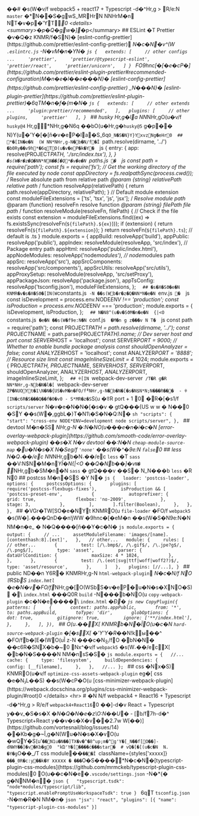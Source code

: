 ��#   �s(W�v/f  w e b p a c k 5   +   r e a c t 1 7   +   T y p e s c r i p t   -d�^Hr,g  >   R/e:N  ` m a s t e r `   �*N��S�gwS_MRُHrNN NHrM�nNT�v�p�'YT\*0  < d e t a i l s >  < s u m m a r y > �p�Q�gw�]*�p< / s u m m a r y >   # #   E S L i n t   �T  P r e t t i e r   �v�Q�z  KNMR/f�SN}�  [ e s l i n t - c o n f i g - p r e t t i e r ] ( h t t p s : / / g i t h u b . c o m / p r e t t i e r / e s l i n t - c o n f i g - p r e t t i e r )   ُ*N�c�N�v^(W  ` . e s l i n t r c . j s `   -N�vM�n�YN�  ` ` ` j s   {       e x t e n d s :   [           / /   o t h e r   c o n f i g s   . . .           ' p r e t t i e r ' ,           ' p r e t t i e r / @ t y p e s c r i p t - e s l i n t ' ,           ' p r e t t i e r / r e a c t ' ,           ' p r e t t i e r / u n i c o r n ' ,       ]   }   ` ` `   FO9hnc[ �[�e�cP�] ( h t t p s : / / g i t h u b . c o m / p r e t t i e r / e s l i n t - p l u g i n - p r e t t i e r # r e c o m m e n d e d - c o n f i g u r a t i o n ) M�n�e�l��e ���N}�  [ e s l i n t - c o n f i g - p r e t t i e r ] ( h t t p s : / / g i t h u b . c o m / p r e t t i e r / e s l i n t - c o n f i g - p r e t t i e r )   _N ���N}�  [ e s l i n t - p l u g i n - p r e t t i e r ] ( h t t p s : / / g i t h u b . c o m / p r e t t i e r / e s l i n t - p l u g i n - p r e t t i e r ) �6qTM�n�f�{m�N�  ` ` ` j s   {       e x t e n d s :   [           / /   o t h e r   e x t e n d s   . . .           ' p l u g i n : p r e t t i e r / r e c o m m e n d e d ' ,       ] ,       p l u g i n s :   [           / /   o t h e r   p l u g i n s ,           ' p r e t t i e r '       ] ,   }   ` ` `   # #   h u s k y   Hr,g�la  N N*NHr,gO(u�v/f  ` h u s k y @ 4 `   Hr,g�ُ\*NHr,g�N6q ��bO(u�Hr,g�` h u s k y @ 5 `    g�p��N}Y(u�'Y�[�[ň�v�eP�la�S_6q`O_N�S�N}Y}YxvzN g�eHr0  # #   *�[IN�e�N  (WN N*NHr,g-N�b�N/f�Ǐ  ` p a t h . r e s o l v e ( _ _ d i r n a m e ,   ' . . / ' ) `   �b0Ry��v9h*�6qTO(u�v�eP�k�Y�  ` ` ` j s  {      e n t r y :   {          a p p :   r e s o l v e ( P R O J E C T * P A T H ,   ' . / s r c / i n d e x . t s x ' ) ,      } ,  }  ` ` `   �s(W�r�z�Q�N N*NN��[�Q*�v�e�N  ` p a t h s . j s `   �  ` ` ` j s   c o n s t   p a t h   =   r e q u i r e ( ' p a t h ' ) ;   c o n s t   f s   =   r e q u i r e ( ' f s ' ) ;     / /   G e t   t h e   w o r k i n g   d i r e c t o r y   o f   t h e   f i l e   e x e c u t e d   b y   n o d e   c o n s t   a p p D i r e c t o r y   =   f s . r e a l p a t h S y n c ( p r o c e s s . c w d ( ) ) ;     / * *     *   R e s o l v e   a b s o l u t e   p a t h   f r o m   r e l a t i v e   p a t h     *   @ p a r a m   { s t r i n g }   r e l a t i v e P a t h   r e l a t i v e   p a t h     * /   f u n c t i o n   r e s o l v e A p p ( r e l a t i v e P a t h )   {       r e t u r n   p a t h . r e s o l v e ( a p p D i r e c t o r y ,   r e l a t i v e P a t h ) ;   }     / /   D e f a u l t   m o d u l e   e x t e n s i o n   c o n s t   m o d u l e F i l e E x t e n s i o n s   =   [ ' t s ' ,   ' t s x ' ,   ' j s ' ,   ' j s x ' ] ;     / * *     *   R e s o l v e   m o d u l e   p a t h     *   @ p a r a m   { f u n c t i o n }   r e s o l v e F n   r e s o l v e   f u n c t i o n     *   @ p a r a m   { s t r i n g }   f i l e P a t h   f i l e   p a t h     * /   f u n c t i o n   r e s o l v e M o d u l e ( r e s o l v e F n ,   f i l e P a t h )   {       / /   C h e c k   i f   t h e   f i l e   e x i s t s       c o n s t   e x t e n s i o n   =   m o d u l e F i l e E x t e n s i o n s . f i n d ( ( e x )   = >   f s . e x i s t s S y n c ( r e s o l v e F n ( ` $ { f i l e P a t h } . $ { e x } ` ) ) ) ;         i f   ( e x t e n s i o n )   {           r e t u r n   r e s o l v e F n ( ` $ { f i l e P a t h } . $ { e x t e n s i o n } ` ) ;       }       r e t u r n   r e s o l v e F n ( ` $ { f i l e P a t h } . t s ` ) ;   / /   d e f a u l t   i s   . t s  }   m o d u l e . e x p o r t s   =   {      a p p B u i l d :   r e s o l v e A p p ( ' b u i l d ' ) ,      a p p P u b l i c :   r e s o l v e A p p ( ' p u b l i c ' ) ,      a p p I n d e x :   r e s o l v e M o d u l e ( r e s o l v e A p p ,   ' s r c / i n d e x ' ) ,   / /   P a c k a g e   e n t r y   p a t h      a p p H t m l :   r e s o l v e A p p ( ' p u b l i c / i n d e x . h t m l ' ) ,      a p p N o d e M o d u l e s :   r e s o l v e A p p ( ' n o d e * m o d u l e s ' ) ,   / /   n o d e * m o d u l e s   p a t h      a p p S r c :   r e s o l v e A p p ( ' s r c ' ) ,      a p p S r c C o m p o n e n t s :   r e s o l v e A p p ( ' s r c / c o m p o n e n t s ' ) ,      a p p S r c U t i l s :   r e s o l v e A p p ( ' s r c / u t i l s ' ) ,      a p p P r o x y S e t u p :   r e s o l v e M o d u l e ( r e s o l v e A p p ,   ' s r c / s e t P r o x y ' ) ,      a p p P a c k a g e J s o n :   r e s o l v e A p p ( ' p a c k a g e . j s o n ' ) ,      a p p T s C o n f i g :   r e s o l v e A p p ( ' t s c o n f i g . j s o n ' ) ,      m o d u l e F i l e E x t e n s i o n s ,  } ;  ` ` `     # #   �s�X�Sϑ�e�N    KNMR�v�s�X�Sϑ�[IN(W` c o n s t a n t s . j s `   -N ��s(Wb�r�z�Q�N N*N�e�N  ` e n v . j s `   �    ` ` ` j s  c o n s t   i s D e v e l o p m e n t   =   p r o c e s s . e n v . N O D E * E N V   ! = =   ' p r o d u c t i o n ' ;  c o n s t   i s P r o d u c t i o n   =   p r o c e s s . e n v . N O D E * E N V   = = =   ' p r o d u c t i o n ' ;   m o d u l e . e x p o r t s   =   {      i s D e v e l o p m e n t ,      i s P r o d u c t i o n ,  } ;  ` ` `     # #    N�N8^(u�v�SϑM�n�e�N    {|<O  ` c o n s t a n t s . j s `   �e�N ��s(W�f9e:N�N  ` c o n f . j s `    �M�n g z���v N T�    ` ` ` j s  c o n s t   p a t h   =   r e q u i r e ( ' p a t h ' ) ;   c o n s t   P R O J E C T * P A T H   =   p a t h . r e s o l v e ( * * d i r n a m e ,   ' . . / ' ) ;  c o n s t   P R O J E C T * N A M E   =   p a t h . p a r s e ( P R O J E C T * P A T H ) . n a m e ;   / /   D e v   s e r v e r   h o s t   a n d   p o r t  c o n s t   S E R V E R * H O S T   =   ' l o c a l h o s t ' ;  c o n s t   S E R V E R * P O R T   =   9 0 0 0 ;   / /   W h e t h e r   t o   e n a b l e   b u n d l e   p a c k a g e   a n a l y s i s  c o n s t   s h o u l d O p e n A n a l y z e r   =   f a l s e ;  c o n s t   A N A L Y Z E R * H O S T   =   ' l o c a l h o s t ' ;  c o n s t   A N A L Y Z E R * P O R T   =   ' 8 8 8 8 ' ;   / /   R e s o u r c e   s i z e   l i m i t  c o n s t   i m a g e I n l i n e S i z e L i m i t   =   4   *   1 0 2 4 ;   m o d u l e . e x p o r t s   =   {      P R O J E C T * P A T H ,      P R O J E C T * N A M E ,      S E R V E R * H O S T ,      S E R V E R * P O R T ,      s h o u l d O p e n A n a l y z e r ,      A N A L Y Z E R * H O S T ,      A N A L Y Z E R * P O R T ,      i m a g e I n l i n e S i z e L i m i t ,  } ;  ` ` `     # #   ꁚ[IN  ` w e b p a c k - d e v - s e r v e r `   /T�Rg�R  N N*NHr,g-Nb�N�l�[  ` w e b p a c k - d e v - s e r v e r `   ZP�NUOYt�1\ N�N�{US�vM�n�FO/fُ*NHr,g-N�b�N�[�s�N$N*N;N���R���  -   ꁚ[IN�c6R�S���Q��f�0�v0 -   S*MR�z�S`S(u �ꁨR  p o r t   +   1   0    ُ�R�[�s1\/f  ` s c r i p t s / s e r v e r `    N�v�e�N�N�[�s�v � gtQ���{US w w � N��0    �SY ��s(W�,ggbL�}T�N1\�S�N�Q:N�    ` ` ` s h  " s c r i p t s " :   {      " s t a r t " :   " c r o s s - e n v   N O D E * E N V = d e v e l o p m e n t   n o d e   s c r i p t s / s e r v e r " ,  } ,  ` ` `     # #   d e v t o o l   M�n�SS    ُ*NHr,g-N �:N�NO(u���e�_n�i�c�N  [ e r r o r - o v e r l a y - w e b p a c k - p l u g i n ] ( h t t p s : / / g i t h u b . c o m / s m o o t h - c o d e / e r r o r - o v e r l a y - w e b p a c k - p l u g i n )  � _�s�X N�v  d e v t o o l   ��:N�N  ` c h e a p - m o d u l e - s o u r c e - m a p `  �u�N�s�X N�Seg/f  ` ' n o n e ' `  ��s(W�^�9e:N  ` f a l s e ` 0    # #   l e s s    N�Q؞��/ec     N N*NHr,gb�N؞��/ec  ` l e s s `   �T  ` s a s s `    ��V:N$N�M�n*YǏ�N{|<O ��Q�Nb��]�v`N�` �ُ*NHr,gb�SM�n�N  ` s a s s `  � gtQ���v ��S� N_N���b  ` l e s s `   �R N0    # #   p o s t c s s   M�n�SS    �Y N�    ` ` ` j s  {      l o a d e r :   ' p o s t c s s - l o a d e r ' ,      o p t i o n s :   {          p o s t c s s O p t i o n s :   {              p l u g i n s :   [                  r e q u i r e ( ' p o s t c s s - f l e x b u g s - f i x e s ' ) ,                  i s P r o d u c t i o n   & &   [                      ' p o s t c s s - p r e s e t - e n v ' ,                      {                          a u t o p r e f i x e r :   {                              g r i d :   t r u e ,                              f l e x b o x :   ' n o - 2 0 0 9 ' ,                          } ,                          s t a g e :   3 ,                      } ,                  ] ,              ] . f i l t e r ( B o o l e a n ) ,          } ,      } ,  } ,  ` ` `     # #   �VGr�TW[SO�e�NYt    KNMRO(u  ` f i l e - l o a d e r `    �FO/f  ` w e b p a c k 5 `   �s(W�]؞���QnD��n!jWW �9hnc�[�eM�n ��s(W�S�N9e:N�N NM�n�e_ � N�Q ����[ň��Y�c�N�    ` ` ` j s  m o d u l e . e x p o r t s   =   {      o u t p u t :   {          / /   . . .          a s s e t M o d u l e F i l e n a m e :   ' i m a g e s / [ n a m e ] . [ c o n t e n t h a s h : 8 ] . [ e x t ] ' ,      } ,      / /   o t h e r . . .      m o d u l e :   {          r u l e s :   [              / /   o t h e r . . .              {                  t e s t :   [ / \ . b m p $ / ,   / \ . g i f $ / ,   / \ . j p e ? g $ / ,   / \ . p n g $ / ] ,                  t y p e :   ' a s s e t ' ,                  p a r s e r :   {                      d a t a U r l C o n d i t i o n :   {                          m a x S i z e :   4   *   1 0 2 4 ,                      } ,                  } ,              } ,              {                  t e s t :   / \ . ( e o t | s v g | t t f | w o f f | w o f f 2 ? ) $ / ,                  t y p e :   ' a s s e t / r e s o u r c e ' ,              } ,          ]      } ,      p l u g i n s :   [ / / . . . ] ,  }  ` ` `     # #   p u b l i c    ND��n Y6R�    KNMRHr,g-N  ` h t m l - w e b p a c k - p l u g i n `   ُ*N�c�N/fNOꁨRSbS  ` i n d e x . h m t l `   �e�N�v�FO/fُ*NHr,g�[O(WSbS�v�eP�u�N�s�XNO�S) �\  ` i n d e x . h t m l `   ���Q0R  ` b u i l d `   -N���b�NO(u  ` c o p y - w e b p a c k - p l u g i n `   �c�N�e� ���\  ` i n d e x . h t m l `   �_Ɖ�  ` ` ` j s  n e w   C o p y P l u g i n ( {      p a t t e r n s :   [          {              c o n t e x t :   p a t h s . a p p P u b l i c ,              f r o m :   ' * ' ,              t o :   p a t h s . a p p B u i l d ,              t o T y p e :   ' d i r ' ,              g l o b O p t i o n s :   {                  d o t :   t r u e ,                  g i t i g n o r e :   t r u e ,                  i g n o r e :   [ ' * * / i n d e x . h t m l ' ] ,              } ,          } ,      ] ,  } ) ,  ` ` `     # #   O(u؞��X[    KNMRb�N�ǏO(u�c�N  ` h a r d - s o u r c e - w e b p a c k - p l u g i n `   �[�sX[ �'Y'Y�R�_�N!kы��^ �FO/fb�[E�(WO(uǏ z-N ���c�N؏/fO �b N�N� ��c6R�S NX�b�~0    Nx^�v/f  ` w e b p a c k 5 `   �s(W؞��/ecX[ �b�N�S ����N NM�nsS�S�    ` ` ` j s  m o d u l e . e x p o r t s   =   {      / / . . .      c a c h e :   {          t y p e :   ' f i l e s y s t e m ' ,          b u i l d D e p e n d e n c i e s :   {              c o n f i g :   [ _ _ f i l e n a m e ] ,          } ,      } ,      / / . . .  } ;  ` ` `     # #   c s s   �Nx�S)    KNMRO(u�v/f  ` o p t i m i z e - c s s - a s s e t s - w e b p a c k - p l u g i n `   eg�[  c s s   �e�NۏL��S) ��s(W�cP�O(u  [ c s s - m i n i m i z e r - w e b p a c k - p l u g i n ] ( h t t p s : / / w e b p a c k . d o c s c h i n a . o r g / p l u g i n s / c s s - m i n i m i z e r - w e b p a c k - p l u g i n / # r o o t ) 0    < / d e t a i l s >     < h r >     #   �N N/f  w e b p a c k 4   +   R e a c t 1 6   +   T y p e s c r i p t   -d�^Hr,g    >   R/e/f  ` w e b p a c k 4 + R e a c t 1 6 ` 0    ��]-d�v  R e a c t   +   T y p e s c r i p t   y��v _�S�s�X �_N�Q�N�e�z\O:N��U_�    -   [ b/fُ7h-d�^  T y p e s c r i p t + R e a c t   y��v�s�X�v��2 . 7 w   W[��) ] ( h t t p s : / / g i t h u b . c o m / v o r t e s n a i l / b l o g / i s s u e s / 1 4 )     ��Kb�g�~Ǐ,g�N(Wu�N�s�X�vO(u �wQY�S(u'`��N1u�N��]TX�v�^�8^up;m�^g'Y�[_N��f[O��]-d NWY��]�v�Kb�g0  "kΏ'Y�[����ċ���s t a r �  #   vQ�[�[(u�c�N   N.   �Y�g`O�� _/T  c s s   m o d u l e ��`���Ǐ  ` c l a s s N a m e = { s t y l e s [ ' x x x x x ] } `   ���_0R�c:y��k�Y  ` x x x x x `  � ���`O�S�� ���ُ\*N�c�N�[ t y p e s c r i p t - p l u g i n - c s s - m o d u l e s ] ( h t t p s : / / g i t h u b . c o m / m r m c k e b / t y p e s c r i p t - p l u g i n - c s s - m o d u l e s ) 0  O(u��c�N�e�` . v s c o d e / s e t t i n g s . j s o n `   -N�*{� g�NNM�n�  ` ` ` j s o n  {      " t y p e s c r i p t . t s d k " :   " n o d e * m o d u l e s / t y p e s c r i p t / l i b " ,      " t y p e s c r i p t . e n a b l e P r o m p t U s e W o r k s p a c e T s d k " :   t r u e  }  ` ` `     6qT  ` t s c o n f i g . j s o n `   -N�m�R�N NM�n�    ` ` ` j s o n  " j s x " :   " r e a c t " ,  " p l u g i n s " :   [ {   " n a m e " :   " t y p e s c r i p t - p l u g i n - c s s - m o d u l e s "   } ]  ` ` `  